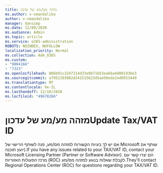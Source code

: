 ```yaml
---
title: מזהה מע/מע של עדכון
ms.author: v-smandalika
author: v-smandalika
manager: dansimp
ms.date: 12/09/2020
ms.audience: Admin
ms.topic: article
ms.service: o365-administration
ROBOTS: NOINDEX, NOFOLLOW
localization_priority: Normal
ms.collection: Adm_O365
ms.custom:
- "9004166"
- "7323"
ms.openlocfilehash: 086b91c3247214d33e9b71b53ea6ba4d001936e3
ms.sourcegitcommit: a7952283882d341515623d5ae58eda14d0553449
ms.translationtype: MT
ms.contentlocale: he-IL
ms.lasthandoff: 12/10/2020
ms.locfileid: "49678266"
---
```

# <a name="update-taxvat-id"></a><span data-ttu-id="5a242-102">מזהה מע/מע של עדכון</span><span class="sxs-lookup"><span data-stu-id="5a242-102">Update Tax/VAT ID</span></span>

<span data-ttu-id="5a242-103">אם יש לך בעיות הקשורות למזהה מס/מע, פנה לשותף הרישוי של Microsoft (שותף או יועץ תוכנה).</span><span class="sxs-lookup"><span data-stu-id="5a242-103">If you have any issues related to your TAX/VAT ID, contact your Microsoft Licensing Partner (Partner or Software Advisor).</span></span> <span data-ttu-id="5a242-104">הם יצרו קשר עם מרכז הפעולות האזוריות (ROC) לקבלת שאלות בנוגע למזהה מס/מע.</span><span class="sxs-lookup"><span data-stu-id="5a242-104">They'll contact Regional Operations Center (ROC) for questions regarding your TAX/VAT ID.</span></span> 